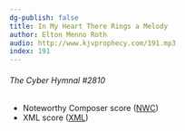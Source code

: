 ```yaml
---
dg-publish: false
title: In My Heart There Rings a Melody
author: Elton Menno Roth
audio: http://www.kjvprophecy.com/191.mp3
index: 191
---
```


<h6>The Cyber Hymnal #2810</h6>
<ul>
 <li>Noteworthy Composer score (<a href=""/media/fetch/113417"">NWC</a>)</li>
 <li>XML score (<a href=""/media/fetch/131139"">XML</a>)</li>
</ul>